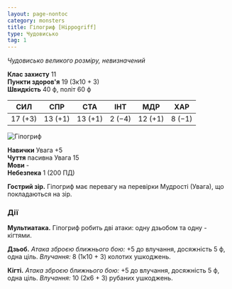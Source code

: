 ```yaml
---
layout: page-nontoc
category: monsters
title: Гіпогриф [Hippogriff]
type: Чудовисько
tag: 1
---
```


_Чудовисько великого розміру, невизначений_

**Клас захисту** 11    
**Пункти здоров'я** 19 (3к10 + 3)    
**Швидкість** 40 ф, політ 60 ф

| СИЛ     | СПР     | СТА     | ІНТ    | МДР     | ХАР    |
| ------- | ------- | ------- | ------ | ------- | ------ |
| 17 (+3) | 13 (+1) | 13 (+1) | 2 (−4) | 12 (+1) | 8 (−1) |

![Гіпогриф](https://www.dndbeyond.com/avatars/thumbnails/30788/724/1000/1000/638062180295344327.png)

**Навички** Увага +5    
**Чуття** пасивна Увага 15    
**Мови** -    
**Небезпека** 1 (200 ПД)

**Гострий зір.** Гіпогриф має перевагу на перевірки Мудрості (Увага), що покладаються на зір.

### Дії
**Мультиатака.** Гіпогриф робить дві атаки: одну дзьобом та одну - кігтями.    

**Дзьоб.** _Атака зброєю ближнього бою:_ +5 до влучання, досяжність 5 ф, одна ціль. _Влучання:_ 8 (1к10 + 3) колотих ушкоджень.    

**Кігті.** _Атака зброєю ближнього бою:_ +5 до влучання, досяжність 5 ф, одна ціль. _Влучання:_ 10 (2к6 + 3) рубаних ушкоджень.
